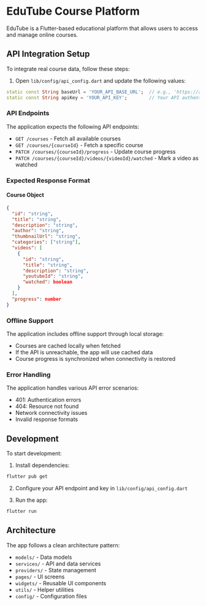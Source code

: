 # EduTube Course Platform

EduTube is a Flutter-based educational platform that allows users to access and manage online courses.

## API Integration Setup

To integrate real course data, follow these steps:

1. Open `lib/config/api_config.dart` and update the following values:

```dart
static const String baseUrl = 'YOUR_API_BASE_URL';  // e.g., 'https://api.yourdomain.com/v1'
static const String apiKey = 'YOUR_API_KEY';        // Your API authentication key
```

### API Endpoints

The application expects the following API endpoints:

- `GET /courses` - Fetch all available courses
- `GET /courses/{courseId}` - Fetch a specific course
- `PATCH /courses/{courseId}/progress` - Update course progress
- `PATCH /courses/{courseId}/videos/{videoId}/watched` - Mark a video as watched

### Expected Response Format

#### Course Object
```json
{
  "id": "string",
  "title": "string",
  "description": "string",
  "author": "string",
  "thumbnailUrl": "string",
  "categories": ["string"],
  "videos": [
    {
      "id": "string",
      "title": "string",
      "description": "string",
      "youtubeId": "string",
      "watched": boolean
    }
  ],
  "progress": number
}
```

### Offline Support

The application includes offline support through local storage:
- Courses are cached locally when fetched
- If the API is unreachable, the app will use cached data
- Course progress is synchronized when connectivity is restored

### Error Handling

The application handles various API error scenarios:
- 401: Authentication errors
- 404: Resource not found
- Network connectivity issues
- Invalid response formats

## Development

To start development:

1. Install dependencies:
```bash
flutter pub get
```

2. Configure your API endpoint and key in `lib/config/api_config.dart`

3. Run the app:
```bash
flutter run
```

## Architecture

The app follows a clean architecture pattern:
- `models/` - Data models
- `services/` - API and data services
- `providers/` - State management
- `pages/` - UI screens
- `widgets/` - Reusable UI components
- `utils/` - Helper utilities
- `config/` - Configuration files
